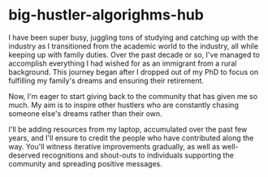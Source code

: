 # big-hustler-algorighms-hub

I have been super busy, juggling tons of studying and catching up with the industry as I transitioned from the academic world to the industry, all while keeping up with family duties. Over the past decade or so, I've managed to accomplish everything I had wished for as an immigrant from a rural background. This journey began after I dropped out of my PhD to focus on fulfilling my family's dreams and ensuring their retirement.

Now, I'm eager to start giving back to the community that has given me so much. My aim is to inspire other hustlers who are constantly chasing someone else's dreams rather than their own.

I'll be adding resources from my laptop, accumulated over the past few years, and I'll ensure to credit the people who have contributed along the way. You'll witness iterative improvements gradually, as well as well-deserved recognitions and shout-outs to individuals supporting the community and spreading positive messages.
